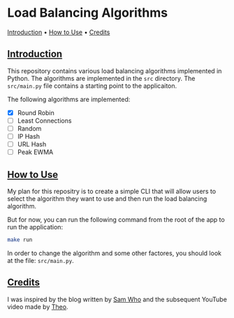 # Load Balancing Algorithms

<p align="left">
  <a href="#introduction">Introduction</a> •
  <a href="#how-to-use">How to Use</a> •
  <a href="#credits">Credits</a>
</p>

## [Introduction](#introduction)

This repository contains various load balancing algorithms implemented in Python. The algorithms are implemented in the `src` directory. The `src/main.py` file contains a starting point to the applicaiton.

The following algorithms are implemented:

- [x] Round Robin
- [ ] Least Connections
- [ ] Random
- [ ] IP Hash
- [ ] URL Hash
- [ ] Peak EWMA

## [How to Use](#how-to-use)

My plan for this repositry is to create a simple CLI that will allow users to select the algorithm they want to use and then run the load balancing algorithm.

But for now, you can run the following command from the root of the app to run the application:

```bash
make run
```

In order to change the algorithm and some other factores, you should look at the file: `src/main.py`.

## [Credits](#credits)

I was inspired by the blog written by [Sam Who](https://samwho.dev/load-balancing/) and the subsequent YouTube video made by [Theo](https://www.youtube.com/watch?v=jdRTpslyvP4&pp=ygUTdGhlbyBsb2FkIGJhbGFuY2luZw%3D%3D).

